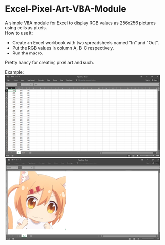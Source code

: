 # Excel-Pixel-Art-VBA-Module
A simple VBA module for Excel to display RGB values as 256x256 pictures using cells as pixels.  
How to use it: 
- Create an Excel workbook with two spreadsheets named "In" and "Out". 
- Put the RGB values in column A, B, C respectively. 
- Run the macro.

Pretty handy for creating pixel art and such.

Example:
![](https://github.com/TheFlameWizard/Excel-Pixel-Art-VBA-Module/blob/main/Example/001.png?raw=true)
![](https://github.com/TheFlameWizard/Excel-Pixel-Art-VBA-Module/blob/main/Example/003.png?raw=true)
